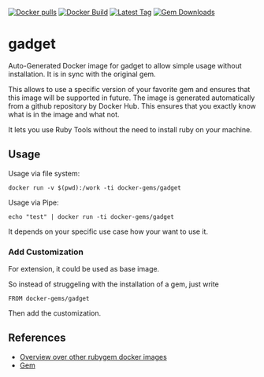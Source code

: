 [![Docker pulls](https://img.shields.io/docker/pulls/rubygem/gadget.svg)](https://hub.docker.com/r/rubygem/gadget/)
[![Docker Build](https://img.shields.io/docker/automated/rubygem/gadget.svg)](https://hub.docker.com/r/rubygem/gadget/)
[![Latest Tag](https://img.shields.io/github/tag/docker-rubygem/gadget.svg)](https://hub.docker.com/r/rubygem/gadget/)
[![Gem Downloads](https://img.shields.io/gem/dt/gadget.svg)](https://rubygems.org/gems/gadget/)
# gadget

Auto-Generated Docker image for gadget to allow simple usage without installation.
It is in sync with the original gem.

This allows to use a specific version of your favorite gem and ensures that this image will be supported in future.
The image is generated automatically from a github repository by Docker Hub.
This ensures that you exactly know what is in the image and what not.

It lets you use Ruby Tools without the need to install ruby on your machine.

## Usage

Usage via file system:

`docker run -v $(pwd):/work -ti docker-gems/gadget`

Usage via Pipe:

`echo "test" | docker run -ti docker-gems/gadget`

It depends on your specific use case how your want to use it.

### Add Customization

For extension, it could be used as base image.

So instead of struggeling with the installation of a gem, just write

`FROM docker-gems/gadget`

Then add the customization.

## References

 - [Overview over other rubygem docker images](https://github.com/thinkbot/docker-rubygem)
 - [Gem](https://rubygems.org/gems/gadget/)
